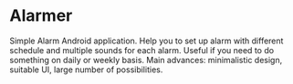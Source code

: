 # Alarmer
Simple Alarm Android application. 
Help you to set up alarm with different schedule and multiple sounds for each alarm. Useful if you need to do something on daily or weekly basis.
Main advances: minimalistic design, suitable UI, large number of possibilities.
